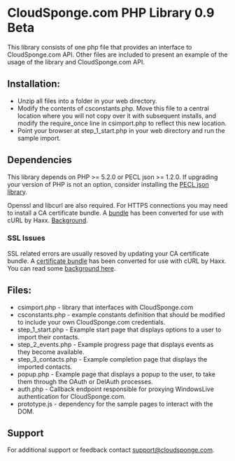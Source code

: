 # CloudSponge.com PHP Library 0.9 Beta

This library consists of one php file that provides an interface to CloudSponge.com API. Other files are included to present an example of the usage of the library and CloudSponge.com API.

## Installation:
* Unzip all files into a folder in your web directory. 
* Modify the contents of csconstants.php. Move this file to a central location where you will not copy over it with subsequent installs, and modify the require_once line in csimport.php to reflect this new location. 
* Point your browser at step_1_start.php in your web directory and run the sample import. 

## Dependencies

This library depends on PHP >= 5.2.0 or PECL json >= 1.2.0. If upgrading your version of PHP is not an option, consider installing the [PECL json library](http://pecl.php.net/package/json).

Openssl and libcurl are also required. For HTTPS connections you may need to install a CA certificate bundle. A [bundle](http://curl.haxx.se/docs/caextract.html) has been converted for use with cURL by Haxx. [Background](http://curl.haxx.se/docs/sslcerts.html).

### SSL Issues

SSL related errors are usually resoved by updating your CA certificate bundle. A [certificate bundle](http://curl.haxx.se/docs/caextract.html) has been converted for use with cURL by Haxx. You can read some [background here](http://curl.haxx.se/docs/sslcerts.html).

## Files:
* csimport.php - library that interfaces with CloudSponge.com
* csconstants.php - example constants definition that should be modified to include your own CloudSponge.com credentials.
* step_1_start.php - Example start page that displays options to a user to import their contacts.
* step_2_events.php - Example progress page that displays events as they become available.
* step_3_contacts.php - Example completion page that displays the imported contacts.
* popup.php - Example page that displays a popup to the user, to take them through the OAuth or DelAuth processes.
* auth.php - Callback endpoint responsible for proxying WindowsLive authentication for CloudSponge.com.
* prototype.js - dependency for the sample pages to interact with the DOM. 

## Support

For additional support or feedback contact support@cloudsponge.com.

